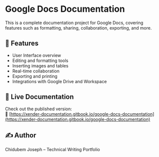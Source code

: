 # Google Docs Documentation

This is a complete documentation project for Google Docs, covering features such as formatting, sharing, collaboration, exporting, and more.

## 📁 Features

- User Interface overview
- Editing and formatting tools
- Inserting images and tables
- Real-time collaboration
- Exporting and printing
- Integrations with Google Drive and Workspace

## 📖 Live Documentation

Check out the published version:  
🔗 [https://xender-documentation.gitbook.io/google-docs-documentation](https://xender-documentation.gitbook.io/google-docs-documentation)

## ✍️ Author

Chidubem Joseph – Technical Writing Portfolio
